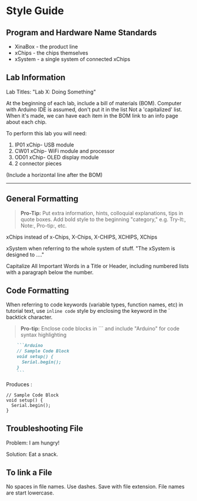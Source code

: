 # Style Guide

## Program and Hardware Name Standards

* XinaBox - the product line
* xChips - the chips themselves
* xSystem - a single system of connected xChips

## Lab Information

Lab Titles: "Lab X: Doing Something"

At the beginning of each lab, include a bill of materials (BOM).
Computer with Arduino IDE is assumed, don't put it in the list
Not a 'capitalized' list.
When it's made, we can have each item in the BOM link to an info page about each chip.

To perform this lab you will need:
1. IP01 xChip- USB module
2. CW01 xChip- WiFi module and processor 
3. OD01 xChip- OLED display module
4. 2 connector pieces

(Include a horizontal line after the BOM)
*** 

## General Formatting
> **Pro-Tip:** Put extra information, hints, colloquial explanations, tips in quote boxes. Add bold style to the beginning "category," e.g. Try-It:, Note:, Pro-tip:, etc.

xChips instead of x-Chips, X-Chips, X-CHIPS, XCHIPS, XChips

xSystem when referring to the whole system of stuff. "The xSystem is designed to ...."

Capitalize All Important Words in a Title or Header, including numbered lists with a paragraph below the number.

## Code Formatting

When referring to code keywords (variable types, function names, etc) in tutorial text, use `inline code` style by enclosing the keyword in the \` backtick character. 

> **Pro-tip:** Enclose code blocks in \`\`\` and include "Arduino" for code syntax highlighting


```Markdown
    ```Arduino
    // Sample Code Block
    void setup() {
      Serial.begin();
    }
    ```
```


Produces :


```Arduino
// Sample Code Block
void setup() {
  Serial.begin();
}
```

## Troubleshooting File

Problem: I am hungry!

Solution: Eat a snack.

## To link a File
No spaces in file names. Use dashes. Save with file extension. File names are start lowercase.
